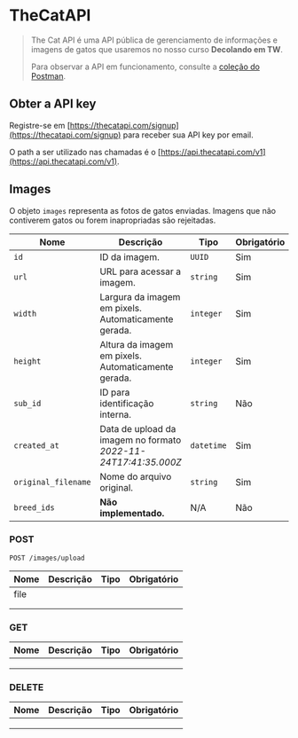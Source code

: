 # TheCatAPI

>
> The Cat API é uma API pública de gerenciamento de informações e imagens de gatos que usaremos no nosso curso **Decolando em TW**.
> 
> Para observar a API em funcionamento, consulte a [coleção do Postman](https://www.postman.com/winter-shuttle-98074/workspace/thecatapi/collection/22116190-45a163ae-36c7-4fbc-add6-eae0011333c5?action=share&creator=22116190).
>


## Obter a API key

Registre-se em [https://thecatapi.com/signup](https://thecatapi.com/signup) para receber sua API key por email.

O path a ser utilizado nas chamadas é o [https://api.thecatapi.com/v1](https://api.thecatapi.com/v1).

## Images

O objeto `images` representa as fotos de gatos enviadas. Imagens que não contiverem gatos ou forem inapropriadas são rejeitadas.

| Nome | Descrição | Tipo | Obrigatório |
|------|-----------|------|-------------|
| `id` | ID da imagem. | `UUID` | Sim |
| `url` | URL para acessar a imagem. | `string` | Sim |
| `width` | Largura da imagem em pixels. Automaticamente gerada. | `integer` | Sim |
| `height` | Altura da imagem em pixels. Automaticamente gerada. | `integer` | Sim |
| `sub_id` | ID para identificação interna. | `string` | Não |
| `created_at` | Data de upload da imagem no formato *2022-11-24T17:41:35.000Z* | `datetime` | Sim | 
| `original_filename` | Nome do arquivo original. | `string` | Sim | 
| `breed_ids` | **Não implementado.** | N/A | Não | 

### POST
`POST /images/upload`

| Nome | Descrição | Tipo | Obrigatório |
|------|-----------|------|-------------|
| file |           |      |             |
|      |           |      |             |
|      |           |      |             |

### GET

| Nome | Descrição | Tipo | Obrigatório |
|------|-----------|------|-------------|
|      |           |      |             |
|      |           |      |             |
|      |           |      |             |

### DELETE

| Nome | Descrição | Tipo | Obrigatório |
|------|-----------|------|-------------|
|      |           |      |             |
|      |           |      |             |
|      |           |      |             |
